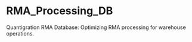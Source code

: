# RMA_Processing_DB
Quantigration RMA Database: Optimizing RMA processing for warehouse operations.
